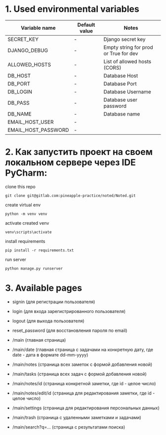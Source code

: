 # 1. Used environmental variables

| Variable name       | Default value | Notes                                 |
| ------------------- | ------------- | ------------------------------------- |
| SECRET_KEY          | -             | Django secret key                     |
| DJANGO_DEBUG        | -             | Empty string for prod or True for dev |
| ALLOWED_HOSTS       | -             | List of allowed hosts (CORS)          |
| DB_HOST             | -             | Database Host                         |
| DB_PORT             | -             | Database Port                         |
| DB_LOGIN            | -             | Database Username                     |
| DB_PASS             | -             | Database user password                |
| DB_NAME             | -             | Database name                         |
| EMAIL_HOST_USER     | -             |                                       |
| EMAIL_HOST_PASSWORD | -             |                                       |

# 2. Как запустить проект на своем локальном сервере через IDE PyCharm:
clone this repo
```
git clone git@gitlab.com:pineapple-practice/noted/Noted.git
```
create virtual env
```
python -m venv venv
```
activate created venv
```
venv\scripts\activate
```
install requirements
```
pip install -r requirements.txt
```
run server
```
python manage.py runserver
```

# 3. Available pages

- signin (для регистрации пользователя)

- login (для входа зарегистрированного пользователя)

- logout (для выхода пользователя)

- reset_password (для восстановления пароля по email)

- /main (главная страница)

- /main/date (главная страница с задачами на конкретную дату, где date - дата в формате dd-mm-yyyy)

- /main/notes (страница всех заметок с формой добавления новой)

- /main/tasks (страница всех задач с формой добавления новой)

- /main/notes/id (страница конкретной заметки, где id - целое число)

- /main/notes/edit/id (страница для редактирования заметки, где id - целое число)

- /main/settings (страница для редактирования персональных данных)

- /main/trash (страница с удаленными заметками и задачами)

- /main/search?q=... (страница с результатами поиска)
